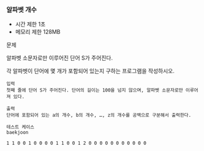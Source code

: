 ### 알파벳 개수
- 시간 제한 1초
- 메모리 제한 128MB

문제

알파벳 소문자로만 이루어진 단어 S가 주어진다.

각 알파벳이 단어에 몇 개가 포함되어 있는지 구하는 프로그램을 작성하시오.
```
입력
첫째 줄에 단어 S가 주어진다. 단어의 길이는 100을 넘지 않으며, 알파벳 소문자로만 이루어져 있다.

출력
단어에 포함되어 있는 a의 개수, b의 개수, …, z의 개수를 공백으로 구분해서 출력한다.

테스트 케이스
baekjoon

1 1 0 0 1 0 0 0 0 1 1 0 0 1 2 0 0 0 0 0 0 0 0 0 0 0
```
